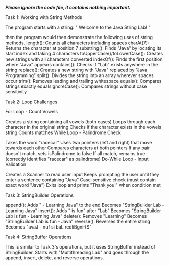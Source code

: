 ***Please ignore the code file, it contains nothing important.***


Task 1: Working with String Methods

The program starts with a string: " Welcome to the Java String Lab! "

then the program would then demonstrate the following uses of string methods.
length(): Counts all characters including spaces
charAt(7): Returns the character at position 7
substring(): Finds "Java" by locating its start index and taking 4 characters
toUpperCase()/toLowerCase(): Creates new strings with all characters converted
indexOf(): Finds the first position where "Java" appears
contains(): Checks if "Lab" exists anywhere in the string
replace(): Creates a new string with "Java" replaced by "Java Programming"
split(): Divides the string into an array wherever spaces occur
trim(): Removes leading and trailing whitespace
equals(): Compares strings exactly
equalsIgnoreCase(): Compares strings without case sensitivity


Task 2: Loop Challenges

For Loop - Count Vowels

Creates a string containing all vowels (both cases)
Loops through each character in the original string
Checks if the character exists in the vowels string
Counts matches
While Loop - Palindrome Check

Takes the word "racecar"
Uses two pointers (left and right) that move towards each other
Compares characters at both pointers
If any pair doesn't match, sets isPalindrome to false
If all match, remains true (correctly identifies "racecar" as palindrome)
Do-While Loop - Input Validation

Creates a Scanner to read user input
Keeps prompting the user until they enter a sentence containing "Java"
Case-sensitive check (must contain exact word "Java")
Exits loop and prints "Thank you!" when condition met


Task 3: StringBuilder Operations

append(): Adds " - Learning Java" to the end
Becomes "StringBuilder Lab - Learning Java"
insert(): Adds " is fun" after "Lab"
Becomes "StringBuilder Lab is fun - Learning Java"
delete(): Removes "Learning"
Becomes "StringBuilder Lab is fun - Java"
reverse(): Reverses the entire string
Becomes "avaJ - nuf si baL redliBgnirtS"


Task 4: StringBuffer Operations

This is similar to Task 3's operations, but it uses StringBuffer instead of StringBuilder. Starts with "Multithreading Lab"
and goes through the append, insert, delete, and reverse operations.

